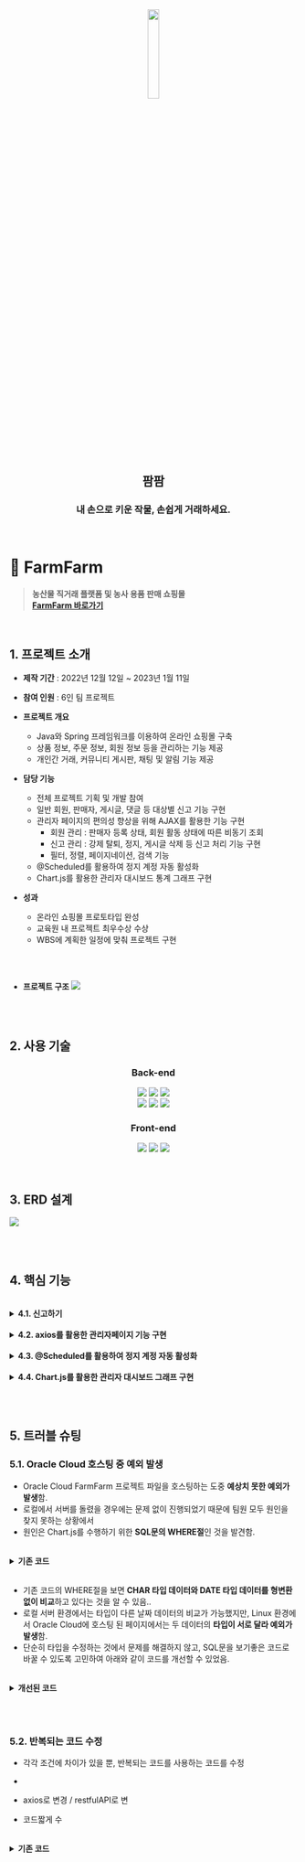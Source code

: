 <div align="center">
<img width="20%" src="https://user-images.githubusercontent.com/110653581/211257489-34757022-4c71-443f-afe7-94d240788288.png" />
<h2>팜팜</h2>
<h3>내 손으로 키운 작물, 손쉽게 거래하세요.</h3>
<br>
</div>

# :pushpin: FarmFarm
> **농산물 직거래 플랫폼 및 농사 용품 판매 쇼핑몰** <br>
> **[FarmFarm 바로가기](http://129.154.53.250:8080)**

<br>

## 1. 프로젝트 소개
- **제작 기간** : 2022년 12월 12일 ~ 2023년 1월 11일
- **참여 인원** : 6인 팀 프로젝트
- **프로젝트 개요**
  - Java와 Spring 프레임워크를 이용하여 온라인 쇼핑몰 구축
  - 상품 정보, 주문 정보, 회원 정보 등을 관리하는 기능 제공
  - 개인간 거래, 커뮤니티 게시판, 채팅 및 알림 기능 제공
- **담당 기능**
  - 전체 프로젝트 기획 및 개발 참여
  - 일반 회원, 판매자, 게시글, 댓글 등 대상별 신고 기능 구현
  - 관리자 페이지의 편의성 향상을 위해 AJAX를 활용한 기능 구현
    - 회원 관리 : 판매자 등록 상태, 회원 활동 상태에 따른 비동기 조회
    - 신고 관리 : 강제 탈퇴, 정지, 게시글 삭제 등 신고 처리 기능 구현
    - 필터, 정렬, 페이지네이션, 검색 기능 
  - @Scheduled를 활용하여 정지 계정 자동 활성화
  - Chart.js를 활용한 관리자 대시보드 통계 그래프 구현

- **성과**
  - 온라인 쇼핑몰 프로토타입 완성
  - 교육원 내 프로젝트 최우수상 수상
  - WBS에 계획한 일정에 맞춰 프로젝트 구현
  
<br>
<br>

- **프로젝트 구조**
![](https://user-images.githubusercontent.com/110653573/221127291-cec3ff02-76a7-4de3-a5e0-59ac00119050.png)


<br>
<br>

## 2. 사용 기술
<div align="center">
  
### **Back-end**
<img src="https://img.shields.io/badge/Java 11-007396?style=for-the-badge&logo=java&logoColor=white"> 
  <img src="https://img.shields.io/badge/Spring 5.3.14-6DB33F?style=for-the-badge&logo=spring&logoColor=white">
  <img src="https://img.shields.io/badge/Oracle 21C-F80000?style=for-the-badge&logo=oracle&logoColor=white">
  <br>
  <img src="https://img.shields.io/badge/Apache Tomcat 9.0-F8DC75?style=for-the-badge&logo=apachetomcat&logoColor=white">
    <img src="https://img.shields.io/badge/Apache Maven-C71A36?style=for-the-badge&logo=ApacheMaven&logoColor=white">
    <img src="https://img.shields.io/badge/Spring Sequrity-6DB33F?style=for-the-badge&logo=SpringSecurity&logoColor=white">

### **Front-end**
  <img src="https://img.shields.io/badge/html5-E34F26?style=for-the-badge&logo=html5&logoColor=white"> 
  <img src="https://img.shields.io/badge/css-1572B6?style=for-the-badge&logo=css3&logoColor=white"> 
  <img src="https://img.shields.io/badge/javascript-F7DF1E?style=for-the-badge&logo=javascript&logoColor=black"> 

</div>

<br>
<br>

## 3. ERD 설계
![](https://user-images.githubusercontent.com/110653573/221079293-fcda70a5-1aeb-4744-94cc-6a2033d95ebe.png)

<br>
<br>

## 4. 핵심 기능

<br>
	
<details>
<summary><b>4.1. 신고하기</b></summary>
<div markdown="1">
	
![](https://user-images.githubusercontent.com/110653573/222202403-a3a38c67-fc1b-41f1-8853-d4f022a3f709.png)

**총 6가지 신고** <br>

(1) 페이지별 신고 대상이 하나인 경우 <br>
  - 판매자(seller), 판매 게시글(post), 채팅 회원(chat) <br>
  - 주소의 pathname을 이용하여 조건 분리

 ```java
 
// pathname: 각 기능 메인 주소
var pathname = location.pathname.substring(1, location.pathname.lastIndexOf("/"));

// postNo(판매글), seller에서 memberNo(판매자)
var targetNo = location.pathname.substring(location.pathname.lastIndexOf("/")+1);

var reportType;
var reportTargetNo;


// 신고하기 버튼 클릭 시
reportBtn.addEventListener("click", () => {

    if(reportTargetNo == 0){
        messageModalOpen("관리자는 신고 대상이 아닙니다.");
	
    } else{
        openReportModal();  // 신고하기 모달
        switch(pathname){
            case 'seller': reportType = 'M'; reportTargetNo = targetNo; break;
            case 'post': reportType = 'P'; reportTargetNo = targetNo; break;
            case 'chat': reportType = 'M'; reportTargetNo = selectedChatNo; break; // chatContext.js에서 선언한 변수 사용
        }
    
    }
});

```
<br>

(2) 페이지별 신고 대상이 둘 이상인 경우 (각 대상의 식별 번호 이용)<br>
  - 커뮤니티 게시글 작성자 신고, 게시글 신고, 댓글 신고
	
```java

// 1) 댓글 신고
for(let i=0; i<reportCommentBtn.length; i++){

    // 댓글의 신고하기 버튼 누르면
    reportCommentBtn[i]. addEventListener("click", () => {

	// 신고 모달 열리기
	openReportModal();

	// 각 댓글의 댓글 번호
	const targetCommentNo = document.getElementsByClassName('targetCommentNo');

	// 신고유형, 신고번호 매칭
	if(targetCommentNo[i] != null){
	    reportType = 'C';
	    reportTargetNo = targetCommentNo[i].value;

	}
    })
}



// 2) 댓글 작성자 신고
document.getElementById('reportMemberBtn').addEventListener('click', () =>{

				    // memberNo = "${loginMember.memberNo}";
				    // 본인 계정 신고x
    if(targetMemberNo != null && targetMemberNo != memberNo){
	// 신고 모달 열리기
	openReportModal();
	reportType = 'M';
	reportTargetNo = targetMemberNo;
    }

    if(targetMemberNo == memberNo){
	messageModalOpen("본인의 계정은 신고할 수 없습니다.");
    }
})



// 3) 커뮤니티 게시글 신고
document.getElementById('reportBoardBtn').addEventListener('click', () => {

    if(boardNo != null){
	// 신고 모달 열리기
	openReportModal();
	reportType = 'B';
	reportTargetNo = boardNo;
    }
})

```

	
<details>
<summary>Controller</summary>
<div markdown="1">

```java
@Controller
public class ReportController {
	
	@Autowired
	private ReportService service;

	// ajax 이용하여 신고하기
	@PostMapping("/report")
	@ResponseBody
	public int insertReport(@SessionAttribute(value = "loginMember") Member loginMember,
				@RequestParam(value="reportType", required=false) String reportType,
				@RequestParam(value="reportTargetNo", required=false, defaultValue="0") int reportTargetNo,
				@RequestParam(value="reportReason", required=false) String reportReason,
				@RequestParam(value="reportContent", required=false)  String reportContent
				) {

		Map<String, Object> map = new HashMap<String, Object>();
		
		map.put("reportType", reportType);
		map.put("reportTargetNo", reportTargetNo);
		map.put("reportReason", reportReason);
		map.put("reportContent", reportContent);
		map.put("memberNo", loginMember.getMemberNo());
		
		int result = 0;
		
		if(loginMember != null) {
			result = service.insertReport(map);
		}
		
		return result;
	}
}

```

</div>
</details>
	
<details>
<summary>mapper</summary>
<div markdown="1">

```xml
<insert id="insertReport">
	INSERT INTO REPORT VALUES(SEQ_REPORT_NO.NEXTVAL, #{reportType}, #{memberNo}, #{reportTargetNo}, #{reportReason},
		DEFAULT, NULL, NULL, #{reportContent})
</insert>
```

</div>
</details>

</div>
</details>	
	

<br>
	
<details>
<summary><b>4.2. axios를 활용한 관리자페이지 기능 구현</b></summary>
<div markdown="1">


![](https://user-images.githubusercontent.com/110653573/222202930-e17bb192-4755-411b-ab83-674712b217ab.png)

<br>
<h4>(1) 필터, 검색 기능 구현</h4>
	
<details>
<summary>회원관리 Controller</summary>
<div markdown="1">

```java
@Controller
public class AdminController {
	
	@Autowired
	private AdminService service;
	
	//..(중략)..

	// 전체 회원 조회(정렬, 페이지네이션, 검색)
	@GetMapping("/admin/member/list")
	@ResponseBody
	public String selectMember(@RequestParam(value="cp", required=false, defaultValue="1") int cp,
								@RequestParam(value="authFilter", required=false, defaultValue="0") String authFilter,
								@RequestParam(value="statFilter", required=false, defaultValue="0") String statFilter,
								@RequestParam(value="keyword", required=false) String keyword) {
		
		Map<String, Object> paramMap = new HashMap<String, Object>();
		paramMap.put("authFilter", authFilter); // 판매자 인증 상태 필터
		paramMap.put("statFilter", statFilter); // 계정 상태 필터
		
		if(keyword != null) {
			paramMap.put("keyword", keyword); // 검색어
		}
		
		
		Map<String, Object> map = new HashMap<String, Object>();

		// 전체 회원 정보 조회 + 페이지네이션 + 정렬
		map = service.selectMember(paramMap, cp);
	
		return new Gson().toJson(map);
	}
	
	//..(중략)..
}
```

</div>
</details>
	
<details>
<summary>회원관리 Service</summary>
<div markdown="1">

```java
@Service
public class AdminServiceImpl implements AdminService{
	
	@Autowired
	private AdminDAO dao;
	
	//..(중략)..
	
	// 전체 회원 조회 (정렬, 페이지네이션, 검색)
	@Override
	public Map<String, Object> selectMember(Map<String, Object> paramMap, int cp) {


		/* 페이지네이션 */
		// 1. 전체 개수를 가져옴.
		int memberListCount = dao.memberListCount(paramMap);

		// 2. 가져온 개수와 현재 페이지를 이용해서 페이지네이션 객체 생성
		Pagination pagination = new Pagination(memberListCount, cp, 15);

		// 3. 페이네이션 객체를 생성해 목록 불러오기
		// 전체 회원 조회(정렬 포함)
		List<Admin> memberList = dao.selectMember(paramMap, pagination);

		Map<String, Object> map = new HashMap<String, Object>();
		map.put("memberListCount", memberListCount);
		map.put("pagination", pagination);
		map.put("memberList", memberList);


		return map;
	}
	
	//..(중략)..

}
```

</div>
</details>


<details>
<summary>회원관리 DAO</summary>
<div markdown="1">

```java
@Repository
public class AdminDAO {
	
	@Autowired
	private SqlSessionTemplate sqlSession;
	
	//..(중략)..
	
	/** 전체 회원 조회(페이지네이션, 정렬 포함)
	 * @param paramMap
	 * @param pagination
	 * @return
	 */
	public List<Admin> selectMember(Map<String, Object> paramMap, Pagination pagination) {

		int offset = (pagination.getCurrentPage() -1) * 15;
		RowBounds rowBounds = new RowBounds(offset, 15);

		return sqlSession.selectList("adminMapper.selectMemberList", paramMap, rowBounds);
	}
	
	//..(중략)..
	
}
```

</div>
</details>
	
	
	
<details>
<summary>회원관리 mapper</summary>
<div markdown="1">

```xml
<!-- 전체 회원 정보 조회 (정렬 별로 포함) -->
<select id="selectMemberList" resultMap="admin_rm">
SELECT *
FROM (SELECT 
		(CASE 
			WHEN REPORT_TYPE = 'M' THEN 'M'
			WHEN REPORT_TYPE IS NULL THEN NULL
			ELSE NULL
		END)REPORT_TYPE,
		RANK() OVER(PARTITION BY REPORT_TYPE, REPORT_TARGET_NO ORDER BY REPORT_NO DESC) AS RANKING,
		RANK() OVER(PARTITION BY MEMBER_NO ORDER BY REPORT_TYPE DESC) AS DUPL_FLAG,
		MEMBER_NO, REPORT_TARGET_NO,
		MEMBER_ID, MEMBER_NAME, MEMBER_NICKNAME, MEMBER_TEL, MEMBER_DEL_FL, SIGNUP_DATE, AUTHORITY, PROFILE_IMG, MEMBER_BIRTH,
		REPLACE(MEMBER_ADDRESS, ',,', ' ') MEMBER_ADDRESS, DEFAULT_FL, FARM_IMG, REPORT_NO, REPORT_MEMBER_NO, REPORT_REASON, REPORT_DATE, 				REPORT_PENALTY, 
		PROCESS_DATE, REPORT_CONTENT
	FROM MEMBER 
	LEFT JOIN ADDRESS USING(MEMBER_NO)
	LEFT JOIN SELLER USING(MEMBER_NO)
	LEFT JOIN REPORT ON (MEMBER_NO = REPORT_TARGET_NO)
	WHERE MEMBER_ID != 'admin'
	AND DEFAULT_FL = 'Y'
	ORDER BY MEMBER_NO)
WHERE RANKING = 1 <!--누적 신고 중 제일 최근 값 가져오기 -->
AND DUPL_FLAG = 1 <!--reportTargetNo가 같을 때 신고 타입 'M'인 경우만 가져오기 -->
<if test='authFilter==0 and statFilter==0'> <!--전체 -->
</if>
<if test='authFilter==1'> <!--판매자인증: 미등록 -->
	AND AUTHORITY = 0
</if>		
<if test='authFilter==2'> <!--판매자인증: 판매자 -->
	AND AUTHORITY = 1
</if>
<if test='authFilter==3'> <!--판매자인증: 인증대기 -->
	AND AUTHORITY = 3
</if>
<if test='authFilter==4'> <!--판매자인증: 인증보류 -->
	AND AUTHORITY = 4
</if>

<if test='statFilter==1'> <!--상태: 활동중 -->
	AND MEMBER_DEL_FL = 'N'
	AND (REPORT_PENALTY IS NULL
	OR REPORT_PENALTY = 'N'
	OR REPORT_PENALTY = 'A')
	AND REPORT_TYPE = 'M'				
</if>
<if test='statFilter==2'> <!--상태: 정지 -->
	AND MEMBER_DEL_FL = 'N'
	AND REPORT_PENALTY = 'Y' 
	AND PROCESS_DATE IS NOT NULL
	AND REPORT_TYPE = 'M'
</if>
<if test='statFilter==3'> <!--상태: 강제 탈퇴 -->
	AND MEMBER_DEL_FL = 'Y'
</if>
<if test='keyword != null'>
	AND (LOWER(MEMBER_ID) LIKE LOWER('%${keyword}%')
	OR LOWER(MEMBER_NICKNAME) LIKE LOWER('%${keyword}%')
	OR MEMBER_NO LIKE ('%${keyword}%'))
</if>
</select>
```

</div>
</details>

<br>

[+]
<br>
<details>
<summary>회원관리 JS</summary>
<div markdown="1">

```javascript

/** 전체 회원 정보 조회 함수 */
const selectMemberList = (cp) => {
    axios.get("/admin/member/list", {
        params: { "cp": cp, 
		"authFilter": authFilter,
		"statFilter": statFilter, 
		"keyword": keyword}
    })
    .then((response) => {
        const map = response.data;
        printMemberList(map.memberList, map.pagination);
    }).catch(() => {
        console.log("회원 정보 조회 실패");
    });
}

//..(중략)..
```

</div>
</details>

[회원 관리 JS 전체 코드](https://github.com/luejenie/FarmFarm/blob/main/FarmFarm/src/main/webapp/resources/js/admin/adminMember.js)	
	
<br>
	
<h4>(2) 회원 강제 탈퇴, 정지 / 게시글 삭제 등의 신고 처리 기능 구현</h4>

<details>
<summary>신고대상 처리 Controller</summary>
<div markdown="1">

```java
@Controller
public class AdminProcessController {
	
	@Autowired
	private AdminProcessService service;
	
	// 회원 관리 - 강제 탈퇴 (신고 내역 없어도 가능)
	@PutMapping("/admin/member/{memberNo}/kickout")
	@ResponseBody
	public int memberKickout(@PathVariable("memberNo") int hiddenNo) {
		return service.memberKickout(hiddenNo);
	}
	
	
	// 관리자페이지 - 신고 처리
	/*
	  계정 - 강제 탈퇴, 정지, 반려
	  게시글 - 삭제, 반려
	  admin-mapper 그대로 사용
	 */
	
	
	// 신고 계정 - 강제탈퇴  // 신고된 회원 강제 탈퇴 + REPORT 테이블 변경하기 + 판매자면 판매상품 지우기
	@PutMapping("/report/M/{memberNo}/kickout")
	@ResponseBody
	public int reportMemberKickout(@PathVariable("memberNo") int hiddenNo, 
					@RequestParam(value="authority", required=false, defaultValue="0") int authority) {
		return service.reportMemberKickout(hiddenNo, authority);
	}
	
	
	// 신고 계정 - 정지   // 스케쥴러로 7일 뒤에 풀기
	@PutMapping("/report/M/{memberNo}/suspension")
	@ResponseBody
	public int reportMemberBanned(@PathVariable("memberNo") int hiddenNo) {
		return service.reportMemberBanned(hiddenNo);
	}
	
	
	
	
	// 신고 계정 - 반려
	@PutMapping("/report/M/{memberNo}/hold")
	@ResponseBody
	public int reportMemberLeave(@PathVariable("memberNo") int hiddenNo) {
		return service.reportMemberLeave(hiddenNo);
	}
	
	
	// 신고 게시글(판매글, 커뮤니티 게시글, 커뮤니티 댓글) - 삭제
	@PutMapping("/report/{reportType}/{contentNo}/delete")
	@ResponseBody
	public int reportDeleteContent(@PathVariable("contentNo") int hiddenContentNo, 
					@PathVariable("reportType") String reportType) {
		return service.reportDeleteContent(hiddenContentNo, reportType);
	}
	

	// 신고 게시글 - 반려
	@PutMapping("/report/{reportType}/{contentNo}/hold")
	@ResponseBody
	public int reportLeaveContent(@PathVariable("contentNo") int hiddenContentNo, 
				      @PathVariable("reportType") String reportType) {
		
		Map<String, Object> paramMap = new HashMap<String, Object>();
		paramMap.put("hiddenContentNo", hiddenContentNo);
		paramMap.put("reportType", reportType);
			
		return service.reportLeaveContent(paramMap);
	}
}
```

</div>
</details>
	
<details>
<summary>신고 대상 처리 Service</summary>
<div markdown="1">

```java
@Service
public class AdminProcessServiceImpl implements AdminProcessService{
	
	@Autowired
	private AdminProcessDAO dao;
	
	
	//..(중략)..
	
	
	// 회원 강제 탈퇴 (회원관리, 신고내역x)
	@Override
	public int memberKickout(int hiddenNo) {
		return dao.memberKickout(hiddenNo);
	}

	
	// 신고된 회원 강제 탈퇴 (신고내역 O)
	@Override
	public int reportMemberKickout(int hiddenNo, int authority) {
		
		int result = 0;
		
		// 강제 탈퇴 시키고
		result = dao.memberKickout(hiddenNo);
		
		// 강제 탈퇴가 성공한다면
		if(result > 0) {
			// 신고 상태 변경, 신고 처리일자 추가
			result = dao.changeReportStatus(hiddenNo);
			
			// 판매자라면, 판매글 
			if(authority == 1) {
				result = dao.deletePostofSeller(hiddenNo);
			}
		}
		
		return result;
	}
	
	
	// 신고된 회원 계정 정지
	@Override
	public int reportMemberBanned(int hiddenNo) {
		return dao.reportMemberBanned(hiddenNo);
	}
	
	
	// 신고 계정 - 반려
	@Override
	public int reportMemberLeave(int hiddenNo) {
		return dao.reportMemberLeave(hiddenNo);
	}	
	
	
	
	// 신고 게시글 - 삭제
	@Override
	public int reportDeleteContent(int hiddenContentNo, String reportType) {
		
		int result = 0;
		
		// 커뮤니티 게시글 삭제
		if(reportType.equals("B")) {
			result = dao.reportDeleteBoard(hiddenContentNo);
		
		// 판매글 삭제
		} else if(reportType.equals("P")) {
			result = dao.reportDeletePost(hiddenContentNo);

		// 댓글
		} else if(reportType.equals("C")) {
			result = dao.reportDeleteComment(hiddenContentNo);
		}
		
		Map<String, Object> paramMap = new HashMap<String, Object>();
		paramMap.put("hiddenContentNo", hiddenContentNo);
		paramMap.put("reportType", reportType);
		
		// 삭제 후 신고 상태 변경, 처리 일자 추가
		if(result > 0) {
			result = dao.changeReportStatusCt(paramMap);
		}
		
		return result;
	}
	
	
	// 신고 게시글 - 반려
	@Override
	public int reportLeaveContent(Map<String, Object> paramMap) {
		return dao.reportLeaveContent(paramMap);
	}
	
	
	//..(중략)..
	
}
```

</div>
</details>
	
[신고 대상 처리 DAO](https://github.com/luejenie/FarmFarm/blob/main/FarmFarm/src/main/java/edu/kh/farmfarm/admin/model/dao/AdminProcessDAO.java)
	
<br>
[+]
<br>
	
[판매자인증 Controller](https://github.com/luejenie/FarmFarm/blob/main/FarmFarm/src/main/java/edu/kh/farmfarm/admin/controller/AdminSellerAuthController.java#L100) <br>
[신고 조회 Controller](https://github.com/luejenie/FarmFarm/blob/main/FarmFarm/src/main/java/edu/kh/farmfarm/admin/controller/AdminReportController.java)
	

</div>
</details>		
	
<br>	
 
<details>
<summary><b>4.3. @Scheduled를 활용하여 정지 계정 자동 활성화</b></summary>
<div markdown="1">
	
<br>
	
<details>
<summary>스케줄링 </summary>
<div markdown="1">

```java
@Component
public class BannedAccountActivateScheduling {

	@Autowired
	private AdminProcessService service;
	
	int count = 0;
	
	// 신고되어 정지된 계정 7일 뒤에 풀기
	@Scheduled(cron = "0 * * * * *")  // 매 분 0초에 실행
	public void bannedAccountActivate() throws ParseException{
		
		System.out.println("[ADMIN] 정지 계정 해제 프로세스 진행합니다.");
		
		// 1. 정지된 계정 조회하기
		List<Admin> bannedAccountList = service.selectBannedAccountList();
		
		
		// 2. processDate의 일시 +7 이 현재시간을 지났는지 확인!
		for(Admin admin : bannedAccountList) {
			
			String processDate = admin.getProcessDate();
			
			//System.out.println(processDate); //2023-01-04 17:05:08

			
			// 1) 7일 뒤 날짜, 시간 구하기
	
			SimpleDateFormat sdf = new SimpleDateFormat("yyyy-MM-dd HH:mm:ss");
			
			// 날짜 연산을 위해 String을 Date 객체로 변경
			Date pDate = sdf.parse(processDate);
			
			// 날짜 연산을 위한 Calendar 객체 생성 후 date 대입
			Calendar cal = Calendar.getInstance();
			cal.setTime(pDate);
			
			//System.out.println(cal.getTime()); // Wed Jan 04 17:05:08 KST 2023
			
	
			// 7일 더하기
			cal.add(Calendar.DATE, 7);
			
			
			// processDate에서 7일 더한 날짜 (sdf 포맷으로 변경)
			String afterDate = sdf.format(cal.getTime());
			
			
			
			// 2) 현재 날짜, 시간
			LocalDateTime now = LocalDateTime.now();
			
			// 포맷 변경
			String sysdate = now.format(DateTimeFormatter.ofPattern("yyyy-MM-dd HH:mm:ss"));
			
			
			// 3. 7일 뒤 날짜가 현재 시간을 지났으면! 해당 reportTargetNo 조회
			int result = afterDate.compareTo(sysdate);  
			// compareTo() 
			// result = 0 동일 시간
			// result < 0 afterDate는 sysdate 이전 날짜
			// result > 0 afterDate는 sysdate 이후 날짜
			
			
			if(result < 0) {
			
				int targetNo = admin.getReportTargetNo();
				String targetType = admin.getReportType();
				
				System.out.println(targetNo);
				
				// 4. 해당 계정 활성화
				if(targetType.equals("M")) {
					result = service.activateAccount(targetNo);
				}
				
				if(result > 0) {
					System.out.println("회원번호 " + targetNo + "의 계정이 활성화되었습니다.");
					count = result;
				} else {
					System.out.println("계정 활성화 실패");
				}
			}
		}
	}
}
	
```

</div>
</details>
	

</div>
</details>		

<br>
	
<details>
<summary><b>4.4. Chart.js를 활용한 관리자 대시보드 그래프 구현</b></summary>
<div markdown="1">
	
![](https://user-images.githubusercontent.com/110653573/222223557-1e67c613-2ebd-4d30-b897-4e76a429af04.png)
<br>

[대시보드 Controller](https://github.com/luejenie/FarmFarm/blob/main/FarmFarm/src/main/java/edu/kh/farmfarm/admin/controller/AdminController.java#L39-L71) <br>
[대시보드 DAO](https://github.com/luejenie/FarmFarm/blob/main/FarmFarm/src/main/java/edu/kh/farmfarm/admin/model/dao/AdminDAO.java#L35)
<br>
[대시보드 JS](https://github.com/luejenie/FarmFarm/blob/main/FarmFarm/src/main/webapp/resources/js/admin/dashboard.js)
	
</div>
</details>	
	


</br></br>

## 5. 트러블 슈팅

### 5.1. Oracle Cloud 호스팅 중 예외 발생

- Oracle Cloud FarmFarm 프로젝트 파일을 호스팅하는 도중 **예상치 못한 예외가 발생**함.
- 로컬에서 서버를 돌렸을 경우에는 문제 없이 진행되었기 때문에 팀원 모두 원인을 찾지 못하는 상황에서
- 원인은 Chart.js를 수행하기 위한 **SQL문의 WHERE절**인 것을 발견함.

</br>

<details>
<summary><b>기존 코드</b></summary>
<div markdown="1">

~~~xml
  <select id="selectOrderGraph" resultMap="graph_rm">
	  SELECT TO_CHAR(b.OD, 'MM-DD') AS ORDER_DATE
	    	 , NVL(SUM(a.cnt), 0) AS ORDER_COUNT
		FROM ( SELECT TO_CHAR(ORDER_DATE, 'YYYY-MM-DD') AS ORDER_DATE
		              ,COUNT(*) cnt
		        FROM "ORDER"
		        WHERE ORDER_DATE BETWEEN SYSDATE-31
		                             AND SYSDATE
		        GROUP BY ORDER_DATE
		        ) a
		      , (SELECT (TO_DATE(SYSDATE-30,'YY-MM-DD') + LEVEL) AS OD
				FROM dual 
				<![CDATA[CONNECT BY LEVEL <= 31]]>) b
		WHERE b.OD = a.ORDER_DATE(+)
		GROUP BY b.OD
		ORDER BY b.OD
  </select>
~~~

</div>
</details>

</br>

- 기존 코드의 WHERE절을 보면 **CHAR 타입 데이터와 DATE 타입 데이터를 형변환 없이 비교**하고 있다는 것을 알 수 있음..
- 로컬 서버 환경에서는 타입이 다른 날짜 데이터의 비교가 가능했지만, Linux 환경에서 Oracle Cloud에 호스팅 된 페이지에서는 두 데이터의 **타입이 서로 달라 예외가 발생**함.
- 단순히 타입을 수정하는 것에서 문제를 해결하지 않고, SQL문을 보기좋은 코드로 바꿀 수 있도록 고민하여 아래와 같이 코드를 개선할 수 있었음.

</br>

<details>
<summary><b>개선된 코드</b></summary>
<div markdown="1">

~~~xml
  <select id="selectOrderGraph" resultMap="graph_rm">
	  <![CDATA[
		SELECT ORDER_DATE, 
            (SELECT COUNT(*) 
            FROM "ORDER" o 
            WHERE TO_CHAR(o.ORDER_DATE , 'YYYY-MM-DD') = a.ORDER_DATE) ORDER_COUNT
	 	FROM (SELECT TO_CHAR(SYSDATE - 31 + LEVEL, 'YYYY-MM-DD') ORDER_DATE 
		FROM DUAL CONNECT BY LEVEL <=31) a]]>
  </select>
~~~

</div>
</details>


</br></br>

### 5.2. 반복되는 코드 수정
- 각각 조건에 차이가 있을 뿐, 반복되는 코드를 사용하는 코드를 수정
-

- axios로 변경 / restfulAPI로 변
- 코드짧게 수


</br>

<details>
<summary><b>기존 코드</b></summary>
<div markdown="1">

~~~xml
 
~~~

</div>
</details>





<!--## 6. 그 외 트러블 슈팅-->

    
</br>

<!--
## 6. 회고 / 느낀점
>프로젝트 개발 회고 글
-->
